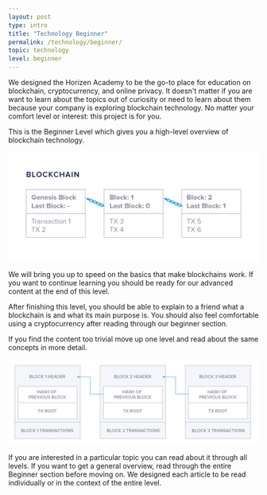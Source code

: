 ```yaml
---
layout: post
type: intro
title: "Technology Beginner"
permalink: /technology/beginner/
topic: technology
level: beginner
---
```


We designed the Horizen Academy to be the go-to place for education on blockchain, cryptocurrency, and online privacy. It doesn't matter if you are want to learn about the topics out of curiosity or need to learn about them because your company is exploring blockchain technology. No matter your comfort level or interest: this project is for you.

This is the Beginner Level which gives you a high-level overview of blockchain technology.

![Blockchain](/assets/post_files/technology/beginner/blockchain.jpg)

We will bring you up to speed on the basics that make blockchains work. If you want to continue learning you should be ready for our advanced content at the end of this level.

After finishing this level, you should be able to explain to a friend what a blockchain is and what its main purpose is. You should also feel comfortable using a cryptocurrency after reading through our beginner section. 

If you find the content too trivial move up one level and read about the same concepts in more detail.

![Blockchain data](/assets/post_files/technology/advanced/blockchain-as-a-data-structure/blockchain_data.jpg)

If you are interested in a particular topic you can read about it through all levels. If you want to get a general overview, read through the entire Beginner section before moving on. We designed each article to be read individually or in the context of the entire level.
